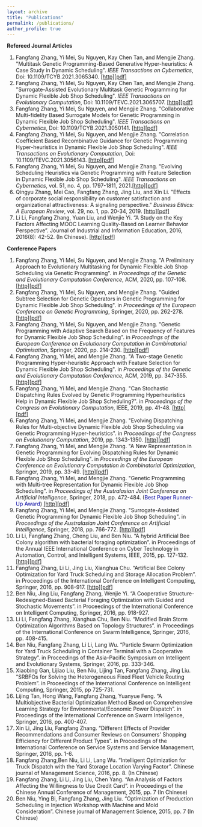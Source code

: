 ```yaml
---
layout: archive
title: "Publications"
permalink: /publications/
author_profile: true
---
```


**Refereed Journal Articles**
1. Fangfang Zhang, Yi Mei, Su Nguyen, Kay Chen Tan, and Mengjie Zhang. "Multitask Genetic Programming-Based Generative Hyper-heuristics: A Case Study in Dynamic Scheduling". <i>IEEE Transactions on Cybernetics</i>, Doi: 10.1109/TCYB.2021.3065340. [[http]](https://ieeexplore.ieee.org/document/9382963)[[pdf]](https://github.com/fangfang-zhang/fangfang-zhang.github.io/blob/master/files/2021-TCYB-MultitaskDifferentObjective.PDF)
2. Fangfang Zhang, Yi Mei, Su Nguyen, Kay Chen Tan, and Mengjie Zhang. "Surrogate-Assisted Evolutionary Multitask Genetic Programming for Dynamic Flexible Job Shop Scheduling". <i>IEEE Transactions on Evolutionary Computation</i>, Doi: 10.1109/TEVC.2021.3065707. [[http]](https://ieeexplore.ieee.org/document/9377470)[[pdf]](https://github.com/fangfang-zhang/fangfang-zhang.github.io/blob/master/files/2021-TEVC-SurrogateMultitask.PDF)
3. Fangfang Zhang, Yi Mei, Su Nguyen, and Mengjie Zhang. "Collaborative Multi-fidelity Based Surrogate Models for Genetic Programming in Dynamic Flexible Job Shop Scheduling". <i>IEEE Transactions on Cybernetics</i>, Doi: 10.1109/TCYB.2021.3050141. [[http]](https://ieeexplore.ieee.org/document/9345417)[[pdf]](https://github.com/fangfang-zhang/fangfang-zhang.github.io/blob/master/files/2021-TCYB-MultifidelitySurrogate.PDF)
4. Fangfang Zhang, Yi Mei, Su Nguyen, and Mengjie Zhang. "Correlation Coefficient Based Recombinative Guidance for Genetic Programming Hyper-heuristics in Dynamic Flexible Job Shop Scheduling". <i>IEEE Transactions on Evolutionary Computation</i>, Doi: 10.1109/TEVC.2021.3056143. [[http]](https://ieeexplore.ieee.org/document/9344816)[[pdf]](https://github.com/fangfang-zhang/fangfang-zhang.github.io/blob/master/files/2021-TEVC-Crossover.pdf)
5. Fangfang Zhang, Yi Mei, Su Nguyen, and Mengjie Zhang. "Evolving Scheduling Heuristics via Genetic Programming with Feature Selection in Dynamic Flexible Job Shop Scheduling". <i>IEEE Transactions on Cybernetics</i>, vol. 51, no. 4, pp. 1797-1811, 2021.[[http]](https://ieeexplore.ieee.org/document/9234005)[[pdf]](https://github.com/fangfang-zhang/fangfang-zhang.github.io/blob/master/files/2021-TCYB-FeatureSelection.pdf)
6. Qingyu Zhang, Mei Cao, Fangfang Zhang, Jing Liu, and Xin Li. "Effects of corporate social responsibility on customer satisfaction and organizational attractiveness: A signaling perspective." <i>Business Ethics: A European Review</i>, vol. 29, no. 1, pp. 20-34, 2019. [[http]](https://onlinelibrary.wiley.com/doi/pdf/10.1111/beer.12243)[[pdf]](https://github.com/fangfang-zhang/fangfang-zhang.github.io/blob/master/files/2019-BusinessEthics-SocialResponsibility.pdf)
7. Li Li, Fangfang Zhang, Yuan Liu, and Wenjie Yi. “A Study on the Key Factors Affecting MOOC Learning Quality-Based on Learner Behavior Perspective”. Journal of Industrial and Information Education, 2016, 2016(8): 42-52. (In Chinese). [[http]](https://www.cnki.com.cn/Article/CJFDTotal-GYXH201608009.htm)[[pdf]](https://github.com/fangfang-zhang/fangfang-zhang.github.io/blob/master/files/%5B2016%5D%20%E5%BD%B1%E5%93%8DMOOC%E5%AD%A6%E4%B9%A0%E8%B4%A8%E9%87%8F%E7%9A%84%E5%85%B3%E9%94%AE%E5%9B%A0%E7%B4%A0%E6%8E%A2%E8%AE%A8_%E5%9F%BA%E4%BA%8E%E5%AD%A6%E4%B9%A0%E8%80%85%E8%A1%8C%E4%B8%BA%E8%A7%86%E8%A7%92_%E6%9D%8E%E4%B8%BD.pdf) 

**Conference Papers**
1. Fangfang Zhang, Yi Mei, Su Nguyen, and Mengjie Zhang. "A Preliminary Approach to Evolutionary Multitasking for Dynamic Flexible Job Shop Scheduling via Genetic Programming". in <i>Proceedings of the Genetic and Evolutionary Computation Conference</i>, ACM, 2020, pp. 107-108. [[http]](https://dl.acm.org/doi/10.1145/3377929.3389934)[[pdf]](https://github.com/fangfang-zhang/fangfang-zhang.github.io/blob/master/files/2020-GECCO-PreliminaryMultitask.pdf)
2. Fangfang Zhang, Yi Mei, Su Nguyen, and Mengjie Zhang. "Guided Subtree Selection for Genetic Operators in Genetic Programming for Dynamic Flexible Job Shop Scheduling". in <i>Proceedings of the European Conference on Genetic Programming</i>, Springer, 2020, pp. 262-278. [[http]](https://link.springer.com/chapter/10.1007/978-3-030-44094-7_17)[[pdf]](https://github.com/fangfang-zhang/fangfang-zhang.github.io/blob/master/files/2020-EvoGP-Crossover.pdf)
3. Fangfang Zhang, Yi Mei, Su Nguyen, and Mengjie Zhang. "Genetic Programming with Adaptive Search Based on the Frequency of Features for Dynamic Flexible Job Shop Scheduling". in <i>Proceedings of the European Conference on Evolutionary Computation in Combinatorial Optimisation</i>, Springer, 2020, pp. 214-230. [[http]](https://link.springer.com/chapter/10.1007%2F978-3-030-43680-3_14)[[pdf]](https://github.com/fangfang-zhang/fangfang-zhang.github.io/blob/master/files/2020-EvoCOP-Adaptive.pdf)
4. Fangfang Zhang, Yi Mei, and Mengjie Zhang. "A Two-stage Genetic Programming Hyper-heuristic Approach with Feature Selection for Dynamic Flexible Job Shop Scheduling". in <i>Proceedings of the Genetic and Evolutionary Computation Conference</i>, ACM, 2019, pp. 347-355. [[http]](https://dl.acm.org/doi/10.1145/3321707.3321790)[[pdf]](https://github.com/fangfang-zhang/fangfang-zhang.github.io/blob/master/files/2019-GECCO-FeatureSelection.pdf)
5. Fangfang Zhang, Yi Mei, and Mengjie Zhang. "Can Stochastic Dispatching Rules Evolved by Genetic Programming Hyperheuristics Help in Dynamic Flexible Job Shop Scheduling?". in <i>Proceedings of the Congress on Evolutionary Computation</i>, IEEE, 2019, pp. 41-48. [[http]](https://ieeexplore.ieee.org/document/8790030)[[pdf]](https://github.com/fangfang-zhang/fangfang-zhang.github.io/blob/master/files/2019-CEC-can.pdf)
6. Fangfang Zhang, Yi Mei, and Mengjie Zhang. "Evolving Dispatching Rules for Multi-objective Dynamic Flexible Job Shop Scheduling via Genetic Programming Hyper-heuristics". in <i>Proceedings of the Congress on Evolutionary Computation</i>, 2019, pp. 1343-1350. [[http]](https://ieeexplore.ieee.org/document/8790112)[[pdf]](https://github.com/fangfang-zhang/fangfang-zhang.github.io/blob/master/files/2019-CEC-Multiobjective.pdf)
7. Fangfang Zhang, Yi Mei, and Mengjie Zhang. "A New Representation in Genetic Programming for Evolving Dispatching Rules for Dynamic Flexible Job Shop Scheduling". in <i>Proceedings of the European Conference on Evolutionary Computation in Combinatorial Optimization</i>, Springer, 2019, pp. 33-49. [[http]](https://link.springer.com/chapter/10.1007/978-3-030-16711-0_3)[[pdf]](https://github.com/fangfang-zhang/fangfang-zhang.github.io/blob/master/files/2019-EvoCOP-NewRepresentation.pdf) 
8. Fangfang Zhang, Yi Mei, and Mengjie Zhang. "Genetic Programming with Multi-tree Representation for Dynamic Flexible Job Shop Scheduling". in <i>Proceedings of the Australasian Joint Conference on Artificial Intelligence</i>, Springer, 2018, pp. 472-484. (<span style="color: #0000a0">Best Paper Runner-Up Award</span>) [[http]](https://link.springer.com/chapter/10.1007/978-3-030-03991-2_43)[[pdf]](https://github.com/fangfang-zhang/fangfang-zhang.github.io/blob/master/files/2018-AI-Multitree.pdf)
9. Fangfang Zhang, Yi Mei, and Mengjie Zhang. "Surrogate-Assisted Genetic Programming for Dynamic Flexible Job Shop Scheduling". in <i>Proceedings of the Australasian Joint Conference on Artificial Intelligence</i>, Springer, 2018, pp. 766-772. [[http]](https://link.springer.com/chapter/10.1007/978-3-030-03991-2_69)[[pdf]](https://github.com/fangfang-zhang/fangfang-zhang.github.io/blob/master/files/2018-AI-Surrogate.pdf)
10. Li Li, Fangfang Zhang, Cheng Liu, and Ben Niu. “A hybrid Artificial Bee Colony algorithm with bacterial foraging optimization”. in Proceedings of the Annual IEEE International Conference on Cyber Technology in Automation, Control, and Intelligent Systems, IEEE, 2015, pp. 127-132. [[http]](https://ieeexplore.ieee.org/abstract/document/7287922)[[pdf]](https://github.com/fangfang-zhang/fangfang-zhang.github.io/blob/master/files/%5B2015%5D%20A%20hybrid%20Artificial%20Bee%20Colony%20algorithm%20with%20bacterial%20foraging%20optimization.pdf)
11. Fangfang Zhang, Li Li, Jing Liu, Xianghua Chu. “Artificial Bee Colony Optimization for Yard Truck Scheduling and Storage Allocation Problem”. in Proceedings of the International Conference on Intelligent Computing, Springer, 2016, pp. 908-917. [[http]](https://link.springer.com/chapter/10.1007/978-3-319-42294-7_81)[[pdf]]()
12. Ben Niu, Jing Liu, Fangfang Zhang, Wenjie Yi. “A Cooperative Structure-Redesigned-Based Bacterial Foraging Optimization with Guided and Stochastic Movements”. in Proceedings of the International Conference on Intelligent Computing, Springer, 2016, pp. 918-927. 
13. Li Li, Fangfang Zhang, Xianghua Chu, Ben Niu. “Modified Brain Storm Optimization Algorithms Based on Topology Structures”. in Proceedings of the International Conference on Swarm Intelligence, Springer, 2016, pp. 408-415. 
14. Ben Niu, Fangfang Zhang, Li Li, Lang Wu. “Particle Swarm Optimization for Yard Truck Scheduling in Container Terminal with a Cooperative Strategy”. in Proceedings of the Asia-Pacific Symposium on Intelligent and Evolutionary Systems, Springer, 2016, pp. 333-346. 
15. Xiaobing Gan, Lijiao Liu, Ben Niu, Lijing Tan, Fangfang Zhang, Jing Liu. “SRBFOs for Solving the Heterogeneous Fixed Fleet Vehicle Routing Problem”. in Proceedings of the International Conference on Intelligent Computing, Springer, 2015, pp 725-731. 
16. Lijing Tan, Hong Wang, Fangfang Zhang, Yuanyue Feng. “A Multiobjective Bacterial Optimization Method Based on Comprehensive Learning Strategy for Environmental/Economic Power Dispatch”. in Proceedings of the International Conference on Swarm Intelligence, Springer, 2016, pp. 400-407. 
17. Xin Li, Jing Liu, Fangfang Zhang. “Different Effects of Provider Recommendations and Consumer Reviews on Consumers' Shopping Efficiency for Different Product Types”. in Proceedings of the International Conference on Service Systems and Service Management, Springer, 2016, pp. 1-6. 
18. Fangfang Zhang,Ben Niu, Li Li, Lang Wu. “Intelligent Optimization for Truck Dispatch with the Yard Storage Location Varying Factor”. Chinese journal of Management Science, 2016, pp. 8. (In Chinese)
19. Fangfang Zhang, Li Li, Jing Liu, Chen Yang. “An Analysis of Factors Affecting the Willingness to Use Credit Card”. in Proceedings of the Chinese Annual Conference of Management, 2015, pp. 7 (In Chinese)
20. Ben Niu, Ying Bi, Fangfang Zhang, Jing Liu. “Optimization of Production Scheduling in Injection Workshop with Machine and Mold Consideration”. Chinese journal of Management Science, 2015, pp. 7 (In Chinese)










